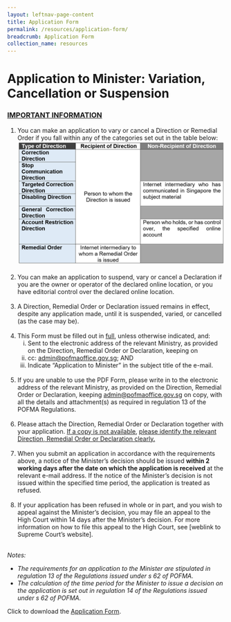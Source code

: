 ```yaml
---
layout: leftnav-page-content
title: Application Form
permalink: /resources/application-form/
breadcrumb: Application Form
collection_name: resources
---
```


# Application to Minister: Variation, Cancellation or Suspension

### <u>IMPORTANT INFORMATION</u>
<html>
    <ol>
        <li>
            You can make an application to vary or cancel a Direction or Remedial Order if you fall within any of the categories set out in the table below:
            <img src="/images/Type of Direction.PNG" alt="Type of Direction">
            <div>&nbsp;</div>
        </li>
        <li>
            You can make an application to suspend, vary or cancel a Declaration if you are the owner or operator of the declared online location, or you have editorial control over the declared online location. 
            <div>&nbsp;</div>
            </li>
        <li>
            A Direction, Remedial Order or Declaration issued remains in effect, despite any application made, until it is suspended, varied, or cancelled (as the case may be). 
            <div>&nbsp;</div>
        </li>
        <li>
            This Form must be filled out in <u>full</u>, unless otherwise indicated, and: 
            <ol style="list-style-type: lower-roman;">
                <li>Sent to the electronic address of the relevant Ministry, as provided on the Direction, Remedial Order or Declaration, keeping on </li>
                <li>cc: <a href="mailto:admin@pofmaoffice.gov.sg">admin@pofmaoffice.gov.sg</a>; AND</li>
                <li>Indicate “Application to Minister” in the subject title of the e-mail. </li>
                <div>&nbsp;</div>
            </ol>
        </li>
        <li>
            If you are unable to use the PDF Form, please write in to the electronic address of the relevant Ministry, as provided on the Direction, Remedial Order or Declaration, keeping <a href="mailto:admin@pofmaoffice.gov.sg">admin@pofmaoffice.gov.sg</a> on copy, with all the details and attachment(s) as required in regulation 13 of the POFMA Regulations.
            <div>&nbsp;</div>
        </li>
        <li>
            Please attach the Direction, Remedial Order or Declaration together with your application. <u>If a copy is not available</u>, <u>please identify the relevant Direction, Remedial Order or Declaration clearly.</u>
            <div>&nbsp;</div>
       </li>
        <li>
           When you submit an application in accordance with the requirements above, a notice of the Minister’s decision should be issued <b>within 2 working days after the date on which the application is received</b> at the relevant e-mail address. If the notice of the Minister’s decision is not issued within the specified time period, the application is treated as refused.
            <div>&nbsp;</div>
        </li>
        <li>
          If your application has been refused in whole or in part, and you wish to appeal against the Minister’s decision, you may file an appeal to the High Court within 14 days after the Minister’s decision. For more information on how to file this appeal to the High Court, see [weblink to Supreme Court’s website].
           <div>&nbsp;</div>
        </li>
              </ol>
               
<i>
    Notes:
<ul>
    <li>
    The requirements for an application to the Minister are stipulated in regulation 13 of the Regulations issued under s 62 of POFMA.
</li>
<li>
The calculation of the time period for the Minister to issue a decision on the application is set out in regulation 14 of the Regulations issued under s 62 of POFMA.
</li>
</ul>
</i>
  
</html>

Click to download the [Application Form](/forms/Application%20to%20Minister%20(Final).pdf).
